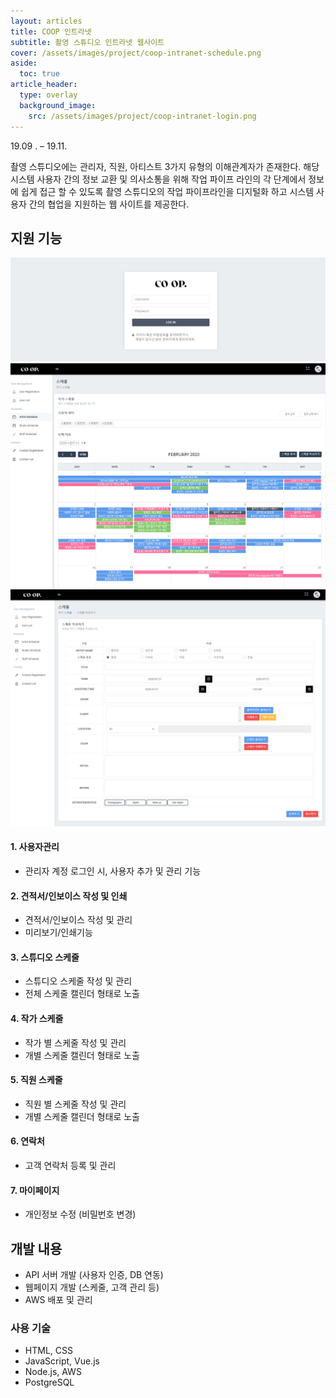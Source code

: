 ```yaml
---
layout: articles
title: COOP 인트라넷
subtitle: 촬영 스튜디오 인트라넷 웹사이트
cover: /assets/images/project/coop-intranet-schedule.png
aside:
  toc: true
article_header:
  type: overlay
  background_image:
    src: /assets/images/project/coop-intranet-login.png
---
```


<div class="article__content" markdown="1">

19.09 . –  19.11.

촬영 스튜디오에는 관리자, 직원, 아티스트 3가지 유형의 이해관계자가 존재한다. 해당 시스템 사용자 간의 정보 교환 및 의사소통을 위해 작업 파이프 라인의 각 단계에서 정보에 쉽게 접근 할 수 있도록 촬영 스튜디오의 작업 파이프라인을 디지털화 하고 시스템 사용자 간의 협업을 지원하는 웹 사이트를 제공한다.

## 지원 기능

![](/assets/images/project/coop-intranet-login.png)
![](/assets/images/project/coop-intranet-schedule.png)
![](/assets/images/project/coop-intranet-schedule-register.png)

#### 1. 사용자관리

- 관리자 계정 로그인 시, 사용자 추가 및 관리 기능

#### 2. 견적서/인보이스 작성 및 인쇄

- 견적서/인보이스 작성 및 관리
- 미리보기/인쇄기능

#### 3. 스튜디오 스케줄

- 스튜디오 스케줄 작성 및 관리
- 전체 스케줄 캘린더 형태로 노출
  
#### 4. 작가 스케줄

- 작가 별 스케줄 작성 및 관리
- 개별 스케줄 캘린더 형태로 노출
 
#### 5. 직원 스케줄
 
- 직원 별 스케줄 작성 및 관리
- 개별 스케줄 캘린더 형태로 노출

#### 6. 연락처

- 고객 연락처 등록 및 관리

#### 7. 마이페이지

- 개인정보 수정 (비밀번호 변경)

## 개발 내용

- API 서버 개발 (사용자 인증, DB 연동)
- 웹페이지 개발 (스케줄, 고객 관리 등)
- AWS 배포 및 관리

### 사용 기술

- HTML, CSS
- JavaScript, Vue.js
- Node.js, AWS
- PostgreSQL
